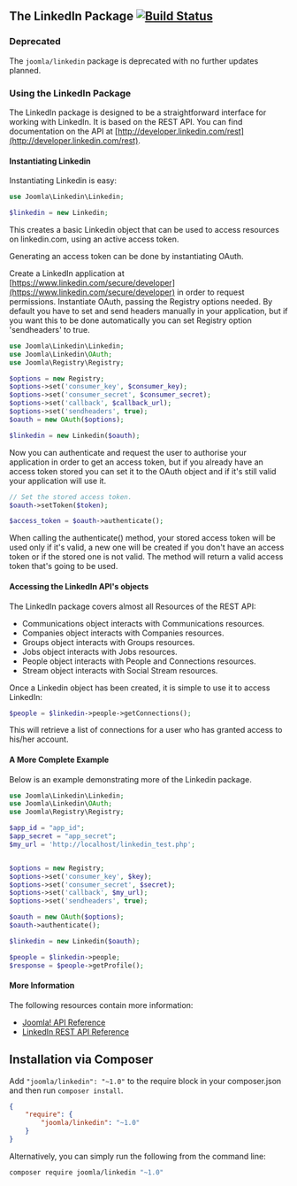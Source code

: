 ## The LinkedIn Package [![Build Status](https://ci.joomla.org/api/badges/joomla-framework/linkedin-api/status.svg)](https://ci.joomla.org/joomla-framework/linkedin-api)

### Deprecated

The `joomla/linkedin` package is deprecated with no further updates planned.

### Using the LinkedIn Package

The LinkedIn package is designed to be a straightforward interface for working with LinkedIn. It is based on the REST API. You can find documentation on the API at [http://developer.linkedin.com/rest](http://developer.linkedin.com/rest).

#### Instantiating Linkedin

Instantiating Linkedin is easy:

```php
use Joomla\Linkedin\Linkedin;

$linkedin = new Linkedin;
```

This creates a basic Linkedin object that can be used to access resources on linkedin.com, using an active access token.

Generating an access token can be done by instantiating OAuth.

Create a LinkedIn application at [https://www.linkedin.com/secure/developer](https://www.linkedin.com/secure/developer) in order to request permissions.
Instantiate OAuth, passing the Registry options needed. By default you have to set and send headers manually in your application, but if you want this to be done automatically you can set Registry option 'sendheaders' to true.

```php
use Joomla\Linkedin\Linkedin;
use Joomla\Linkedin\OAuth;
use Joomla\Registry\Registry;

$options = new Registry;
$options->set('consumer_key', $consumer_key);
$options->set('consumer_secret', $consumer_secret);
$options->set('callback', $callback_url);
$options->set('sendheaders', true);
$oauth = new OAuth($options);

$linkedin = new Linkedin($oauth);
```

Now you can authenticate and request the user to authorise your application in order to get an access token, but if you already have an access token stored you can set it to the OAuth object and if it's still valid your application will use it.

```php
// Set the stored access token.
$oauth->setToken($token);

$access_token = $oauth->authenticate();
```

When calling the authenticate() method, your stored access token will be used only if it's valid, a new one will be created if you don't have an access token or if the stored one is not valid. The method will return a valid access token that's going to be used.

#### Accessing the LinkedIn API's objects

The LinkedIn package covers almost all Resources of the REST API:
* Communications object interacts with Communications resources.
* Companies object interacts with Companies resources.
* Groups object interacts with Groups resources.
* Jobs object interacts with Jobs resources.
* People object interacts with People and Connections resources.
* Stream object interacts with Social Stream resources.

Once a Linkedin object has been created, it is simple to use it to access LinkedIn:

```php
$people = $linkedin->people->getConnections();
```

This will retrieve a list of connections for a user who has granted access to his/her account.

#### A More Complete Example

Below is an example demonstrating more of the Linkedin package.

```php
use Joomla\Linkedin\Linkedin;
use Joomla\Linkedin\OAuth;
use Joomla\Registry\Registry;

$app_id = "app_id";
$app_secret = "app_secret";
$my_url = 'http://localhost/linkedin_test.php';


$options = new Registry;
$options->set('consumer_key', $key);
$options->set('consumer_secret', $secret);
$options->set('callback', $my_url);
$options->set('sendheaders', true);

$oauth = new OAuth($options);
$oauth->authenticate();

$linkedin = new Linkedin($oauth);

$people = $linkedin->people;
$response = $people->getProfile();
```

#### More Information

The following resources contain more information:
* [Joomla! API Reference](http://api.joomla.org)
* [LinkedIn REST API Reference](http://developer.linkedin.com/rest)


## Installation via Composer

Add `"joomla/linkedin": "~1.0"` to the require block in your composer.json and then run `composer install`.

```json
{
	"require": {
		"joomla/linkedin": "~1.0"
	}
}
```

Alternatively, you can simply run the following from the command line:

```sh
composer require joomla/linkedin "~1.0"
```
